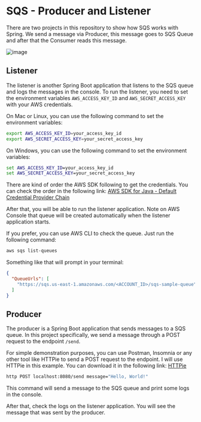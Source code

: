 # SQS - Producer and Listener

There are two projects in this repository to show how SQS works with Spring. We send a message via Producer, this message goes to SQS Queue and after that the Consumer reads this message.

![image](https://github.com/aws-developers-learning/sqs-sample/assets/80427803/2aa809cf-e057-481c-a7bb-0f3d32de5984)


## Listener

The listener is another Spring Boot application that listens to the SQS queue and logs the messages in the console. To run the listener, you need to set the environment variables `AWS_ACCESS_KEY_ID` and `AWS_SECRET_ACCESS_KEY` with your AWS credentials.

On Mac or Linux, you can use the following command to set the environment variables:
```bash
export AWS_ACCESS_KEY_ID=your_access_key_id
export AWS_SECRET_ACCESS_KEY=your_secret_access_key
```

On Windows, you can use the following command to set the environment variables:
```cmd
set AWS_ACCESS_KEY_ID=your_access_key_id
set AWS_SECRET_ACCESS_KEY=your_secret_access_key
```

There are kind of order the AWS SDK following to get the credentials. You can check the order in the following link: [AWS SDK for Java - Default Credential Provider Chain](https://docs.awspring.io/spring-cloud-aws/docs/3.1.0/reference/html/index.html#defaultcredentialsprovider)

After that, you will be able to run the listener application. Note on AWS Console that queue will be created automatically when the listener application starts.

If you prefer, you can use AWS CLI to check the queue. Just run the following command:

```bash
aws sqs list-queues
```

Something like that will prompt in your terminal:

```json
{
  "QueueUrls": [
    "https://sqs.us-east-1.amazonaws.com/<ACCOUNT_ID>/sqs-sample-queue"
  ]
}
```

## Producer

The producer is a Spring Boot application that sends messages to a SQS queue. In this project specifically, we send a message through a POST request to the endpoint `/send`.

For simple demonstration purposes, you can use Postman, Insomnia or any other tool like HTTPie to send a POST request to the endpoint. I will use HTTPie in this example. You can download it in the following link: [HTTPie](https://httpie.io/)

```bash
http POST localhost:8080/send message="Hello, World!"
```

This command will send a message to the SQS queue and print some logs in the console.

After that, check the logs on the listener application. You will see the message that was sent by the producer.

